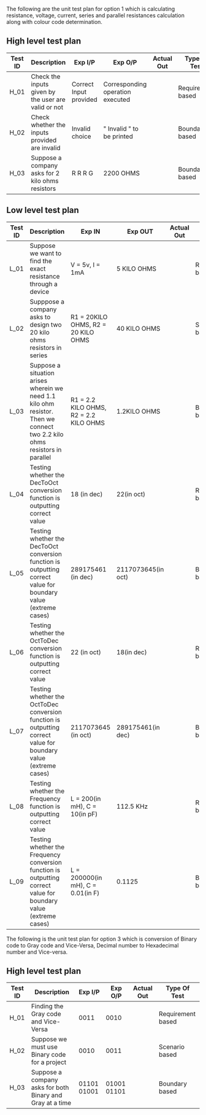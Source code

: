 The following are the unit test plan for option 1 which is calculating resistance, voltage, current, series and parallel resistances calculation along with colour code determination.


##  High level test plan

| **Test ID** | **Description**                                              | **Exp I/P** | **Exp O/P** | **Actual Out** |**Type Of Test**  |    
|-------------|--------------------------------------------------------------|------------|-------------|----------------|------------------|
|  H_01       |Check the inputs given by the user are valid or not           | Correct Input provided |Corresponding operation executed   |        |Requirement based |
|  H_02       |Check whether the inputs provided are invalid     | Invalid choice   |" Invalid " to be printed   |      |Boundary based  |
|  H_03       |Suppose a company asks for 2 kilo ohms resistors              | R R R G    |2200 OHMS    |     |Boundary based    |

## Low level test plan

| **Test ID** | **Description**                                              | **Exp IN** | **Exp OUT** | **Actual Out** |**Type Of Test**  |    
|-------------|--------------------------------------------------------------|------------|-------------|----------------|------------------|
|  L_01       |Suppose we want to find the exact resistance through a device |V = 5v, I = 1mA|5 KILO OHMS|  |Requirement based |
|  L_02       |Supppose a company asks to design two 20 kilo ohms resistors in series|R1 = 20KILO OHMS, R2 = 20 KILO OHMS|40 KILO OHMS||Scenario based    |
|  L_03       |Suppose a situation arises wherein we need 1.1 kilo ohm resistor. Then we connect two 2.2 kilo ohms resistors in parallel|R1 = 2.2 KILO OHMS, R2 = 2.2 KILO OHMS|1.2KILO OHMS||Boundary based    |
|  L_04       |Testing whether the DecToOct conversion function is outputting correct value|18 (in dec)|22(in oct)| |Requirement based    |
|  L_05       |Testing whether the DecToOct conversion function is outputting correct value for boundary value (extreme cases)| 289175461 (in dec)|2117073645(in oct)| |Boundary based    |
|  L_06       |Testing whether the OctToDec conversion function is outputting correct value|22 (in oct)|18(in dec)| |Requirement based    |
|  L_07       |Testing whether the OctToDec conversion function is outputting correct value for boundary value (extreme cases)| 2117073645  (in oct)| 289175461(in dec)| |Boundary based    |
|  L_08       |Testing whether the Frequency function is outputting correct value|L = 200(in mH), C = 10(in pF)|112.5 KHz| |Requirement based    |
|  L_09       |Testing whether the Frequency conversion function is outputting correct value for boundary value (extreme cases)|L = 200000(in mH), C = 0.01(in F) |0.1125| |Boundary based    |











The following is the unit test plan for option 3 which is conversion of Binary code to Gray code and Vice-Versa, Decimal number to Hexadecimal number and Vice-versa.


##  High level test plan

| **Test ID** | **Description**                                              | **Exp I/P**  | **Exp O/P** | **Actual Out** | **Type Of Test**   |    
|-------------|--------------------------------------------------------------|--------------|-------------|----------------|--------------------|
|  H_01       |Finding the Gray code and Vice-Versa                          | 0011         | 0010        |                |Requirement based   |
|  H_02       |Suppose we must use Binary code for a project                 | 0010         | 0011        |                |Scenario based      |
|  H_03       |Suppose a company asks for both Binary and Gray at a time     | 01101 01001  | 01001 01101 |                |Boundary based      |



